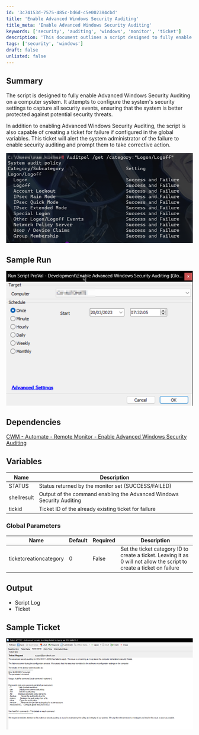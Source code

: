 ```yaml
---
id: '3c74153d-7575-485c-bd6d-c5e002384cbd'
title: 'Enable Advanced Windows Security Auditing'
title_meta: 'Enable Advanced Windows Security Auditing'
keywords: ['security', 'auditing', 'windows', 'monitor', 'ticket']
description: 'This document outlines a script designed to fully enable Advanced Windows Security Auditing on a computer system. It configures security settings to capture all security events and can create a ticket for failures to alert system administrators.'
tags: ['security', 'windows']
draft: false
unlisted: false
---
```


## Summary

The script is designed to fully enable Advanced Windows Security Auditing on a computer system. It attempts to configure the system's security settings to capture all security events, ensuring that the system is better protected against potential security threats.

In addition to enabling Advanced Windows Security Auditing, the script is also capable of creating a ticket for failure if configured in the global variables. This ticket will alert the system administrator of the failure to enable security auditing and prompt them to take corrective action.

![Fully Enabled Advanced Windows Security Auditing](../../../static/img/Enable-Advanced-Windows-Security-Auditing-Globals,-Autofix/image_1.png)

## Sample Run

![Sample Run](../../../static/img/Enable-Advanced-Windows-Security-Auditing-Globals,-Autofix/image_2.png)

## Dependencies

[CWM - Automate - Remote Monitor - Enable Advanced Windows Security Auditing](<../monitors/Enable Advanced Windows Security Auditing.md>)

## Variables

| Name        | Description                                                   |
|-------------|---------------------------------------------------------------|
| STATUS      | Status returned by the monitor set (SUCCESS/FAILED)          |
| shellresult | Output of the command enabling the Advanced Windows Security Auditing |
| tickid      | Ticket ID of the already existing ticket for failure          |

### Global Parameters

| Name                    | Default | Required | Description                                                                                               |
|-------------------------|---------|----------|-----------------------------------------------------------------------------------------------------------|
| ticketcreationcategory   | 0       | False    | Set the ticket category ID to create a ticket. Leaving it as 0 will not allow the script to create a ticket on failure |

## Output

- Script Log
- Ticket

## Sample Ticket

![Sample Ticket](../../../static/img/Enable-Advanced-Windows-Security-Auditing-Globals,-Autofix/image_3.png)
